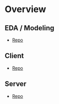 # Overview

## EDA / Modeling

- [Repo](https://github.com/Boram3J/image-editing)

## Client

- [Repo](https://github.com/Boram3J/client)

## Server

- [Repo](https://github.com/Boram3J/server)
